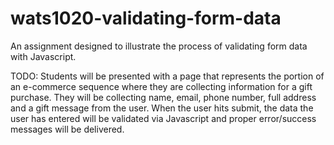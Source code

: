 # wats1020-validating-form-data
An assignment designed to illustrate the process of validating form data with Javascript.

 TODO: Students will be presented with a page that represents the portion of an e-commerce sequence where they are collecting information for a gift purchase. They will be collecting name, email, phone number, full address and a gift message from the user. When the user hits submit, the data the user has entered will be validated via Javascript and proper error/success messages will be delivered.
